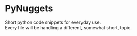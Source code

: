 # PyNuggets

Short python code snippets for everyday use. <br>
Every file will be handling a different, somewhat short, topic.
